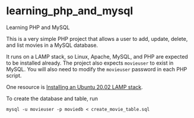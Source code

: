 # learning_php_and_mysql
Learning PHP and MySQL

This is a very simple PHP project that allows a user to add, update, delete, and list movies in a MySQL database.

It runs on a LAMP stack, so Linux, Apache, MySQL, and PHP are expected to be installed already. The project also expects `movieuser` to exist in MySQL.  You will also need to modify the `movieuser` password in each PHP script.

One resource is [Installing an Ubuntu 20.02 LAMP stack](https://www.digitalocean.com/community/tutorials/how-to-install-linux-apache-mysql-php-lamp-stack-on-ubuntu-20-04).

To create the database and table, run

`mysql -u movieuser -p moviedb < create_movie_table.sql`
